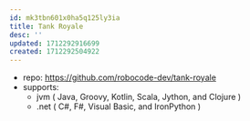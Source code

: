 ```yaml
---
id: mk3tbn601x0ha5q125ly3ia
title: Tank Royale
desc: ''
updated: 1712292916699
created: 1712292504922
---
```


- repo: https://github.com/robocode-dev/tank-royale
- supports: 
  - jvm ( Java, Groovy, Kotlin, Scala, Jython, and Clojure )
  - .net ( C#, F#, Visual Basic, and IronPython )